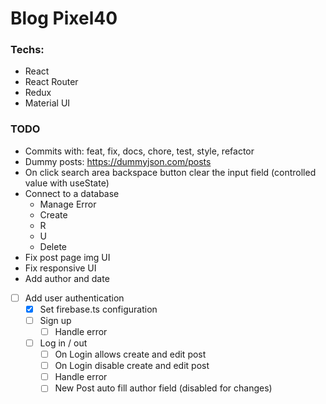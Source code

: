 # Blog Pixel40

### Techs:

- React
- React Router
- Redux
- Material UI

### TODO

- Commits with: feat, fix, docs, chore, test, style, refactor
- Dummy posts: https://dummyjson.com/posts
- On click search area backspace button clear the input field (controlled value with useState)
- Connect to a database
  - Manage Error
  - Create
  - R
  - U
  - Delete
- Fix post page img UI
- Fix responsive UI
- Add author and date
- [ ] Add user authentication
  - [x] Set firebase.ts configuration
  - [ ] Sign up
    - [ ] Handle error
  - [ ] Log in / out
    - [ ] On Login allows create and edit post
    - [ ] On Login disable create and edit post
    - [ ] Handle error
    - [ ] New Post auto fill author field (disabled for changes)
